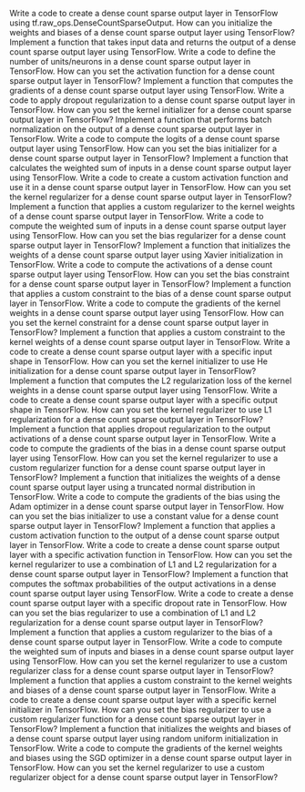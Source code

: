 Write a code to create a dense count sparse output layer in TensorFlow using tf.raw_ops.DenseCountSparseOutput.
How can you initialize the weights and biases of a dense count sparse output layer using TensorFlow?
Implement a function that takes input data and returns the output of a dense count sparse output layer using TensorFlow.
Write a code to define the number of units/neurons in a dense count sparse output layer in TensorFlow.
How can you set the activation function for a dense count sparse output layer in TensorFlow?
Implement a function that computes the gradients of a dense count sparse output layer using TensorFlow.
Write a code to apply dropout regularization to a dense count sparse output layer in TensorFlow.
How can you set the kernel initializer for a dense count sparse output layer in TensorFlow?
Implement a function that performs batch normalization on the output of a dense count sparse output layer in TensorFlow.
Write a code to compute the logits of a dense count sparse output layer using TensorFlow.
How can you set the bias initializer for a dense count sparse output layer in TensorFlow?
Implement a function that calculates the weighted sum of inputs in a dense count sparse output layer using TensorFlow.
Write a code to create a custom activation function and use it in a dense count sparse output layer in TensorFlow.
How can you set the kernel regularizer for a dense count sparse output layer in TensorFlow?
Implement a function that applies a custom regularizer to the kernel weights of a dense count sparse output layer in TensorFlow.
Write a code to compute the weighted sum of inputs in a dense count sparse output layer using TensorFlow.
How can you set the bias regularizer for a dense count sparse output layer in TensorFlow?
Implement a function that initializes the weights of a dense count sparse output layer using Xavier initialization in TensorFlow.
Write a code to compute the activations of a dense count sparse output layer using TensorFlow.
How can you set the bias constraint for a dense count sparse output layer in TensorFlow?
Implement a function that applies a custom constraint to the bias of a dense count sparse output layer in TensorFlow.
Write a code to compute the gradients of the kernel weights in a dense count sparse output layer using TensorFlow.
How can you set the kernel constraint for a dense count sparse output layer in TensorFlow?
Implement a function that applies a custom constraint to the kernel weights of a dense count sparse output layer in TensorFlow.
Write a code to create a dense count sparse output layer with a specific input shape in TensorFlow.
How can you set the kernel initializer to use He initialization for a dense count sparse output layer in TensorFlow?
Implement a function that computes the L2 regularization loss of the kernel weights in a dense count sparse output layer using TensorFlow.
Write a code to create a dense count sparse output layer with a specific output shape in TensorFlow.
How can you set the kernel regularizer to use L1 regularization for a dense count sparse output layer in TensorFlow?
Implement a function that applies dropout regularization to the output activations of a dense count sparse output layer in TensorFlow.
Write a code to compute the gradients of the bias in a dense count sparse output layer using TensorFlow.
How can you set the kernel regularizer to use a custom regularizer function for a dense count sparse output layer in TensorFlow?
Implement a function that initializes the weights of a dense count sparse output layer using a truncated normal distribution in TensorFlow.
Write a code to compute the gradients of the bias using the Adam optimizer in a dense count sparse output layer in TensorFlow.
How can you set the bias initializer to use a constant value for a dense count sparse output layer in TensorFlow?
Implement a function that applies a custom activation function to the output of a dense count sparse output layer in TensorFlow.
Write a code to create a dense count sparse output layer with a specific activation function in TensorFlow.
How can you set the kernel regularizer to use a combination of L1 and L2 regularization for a dense count sparse output layer in TensorFlow?
Implement a function that computes the softmax probabilities of the output activations in a dense count sparse output layer using TensorFlow.
Write a code to create a dense count sparse output layer with a specific dropout rate in TensorFlow.
How can you set the bias regularizer to use a combination of L1 and L2 regularization for a dense count sparse output layer in TensorFlow?
Implement a function that applies a custom regularizer to the bias of a dense count sparse output layer in TensorFlow.
Write a code to compute the weighted sum of inputs and biases in a dense count sparse output layer using TensorFlow.
How can you set the kernel regularizer to use a custom regularizer class for a dense count sparse output layer in TensorFlow?
Implement a function that applies a custom constraint to the kernel weights and biases of a dense count sparse output layer in TensorFlow.
Write a code to create a dense count sparse output layer with a specific kernel initializer in TensorFlow.
How can you set the bias regularizer to use a custom regularizer function for a dense count sparse output layer in TensorFlow?
Implement a function that initializes the weights and biases of a dense count sparse output layer using random uniform initialization in TensorFlow.
Write a code to compute the gradients of the kernel weights and biases using the SGD optimizer in a dense count sparse output layer in TensorFlow.
How can you set the kernel regularizer to use a custom regularizer object for a dense count sparse output layer in TensorFlow?
